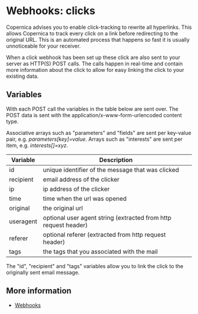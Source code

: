 # Webhooks: clicks

Copernica advises you to enable click-tracking to rewrite all hyperlinks. 
This allows Copernica to track every click on a link before redirecting 
to the original URL. This is an automated process that happens so fast 
it is usually unnoticeable for your receiver. 

When a click webhook has been set up these click are also sent to 
your server as HTTP(S) POST calls. The calls happen in real-time and 
contain more information about the click to allow for easy linking the 
click to your existing data. 

## Variables

With each POST call the variables in the table below are sent over. The 
POST data is sent with the application/x-www-form-urlencoded content type.

Associative arrays such as "parameters" and "fields" are sent per key-value pair,
e.g. *parameters[key]=value*.
Arrays such as "interests" are sent per item, e.g. *interests[]=xyz*.

| Variable  | Description                                                     |
|-----------|-----------------------------------------------------------------|
| id        | unique identifier of the message that was clicked               |
| recipient | email address of the clicker                                    |
| ip        | ip address of the clicker                                       |
| time      | time when the url was opened                                    |
| original  | the original url                                                |
| useragent | optional user agent string (extracted from http request header) |
| referer   | optional referer (extracted from http request header)           |
| tags      | the tags that you associated with the mail                      |

The "id", "recipient" and "tags" variables allow you to link the click to the 
originally sent email message.

## More information

* [Webhooks](./webhooks)
